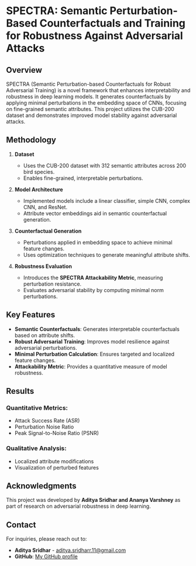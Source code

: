 # SPECTRA: Semantic Perturbation-Based Counterfactuals and Training for Robustness Against Adversarial Attacks

## Overview
SPECTRA (Semantic Perturbation-based Counterfactuals for Robust Adversarial Training) is a novel framework that enhances interpretability and robustness in deep learning models. It generates counterfactuals by applying minimal perturbations in the embedding space of CNNs, focusing on fine-grained semantic attributes. This project utilizes the CUB-200 dataset and demonstrates improved model stability against adversarial attacks.


## Methodology
1. **Dataset**  
   - Uses the CUB-200 dataset with 312 semantic attributes across 200 bird species.
   - Enables fine-grained, interpretable perturbations.

2. **Model Architecture**
   - Implemented models include a linear classifier, simple CNN, complex CNN, and ResNet.
   - Attribute vector embeddings aid in semantic counterfactual generation.

3. **Counterfactual Generation**
   - Perturbations applied in embedding space to achieve minimal feature changes.
   - Uses optimization techniques to generate meaningful attribute shifts.

4. **Robustness Evaluation**
   - Introduces the **SPECTRA Attackability Metric**, measuring perturbation resistance.
   - Evaluates adversarial stability by computing minimal norm perturbations.

## Key Features
- **Semantic Counterfactuals**: Generates interpretable counterfactuals based on attribute shifts.
- **Robust Adversarial Training**: Improves model resilience against adversarial perturbations.
- **Minimal Perturbation Calculation**: Ensures targeted and localized feature changes.
- **Attackability Metric**: Provides a quantitative measure of model robustness.

## Results

### Quantitative Metrics:
- Attack Success Rate (ASR)
- Perturbation Noise Ratio
- Peak Signal-to-Noise Ratio (PSNR)

### Qualitative Analysis:
- Localized attribute modifications
- Visualization of perturbed features

## Acknowledgments

This project was developed by **Aditya Sridhar and Ananya Varshney** as part of research on adversarial robustness in deep learning.

## Contact
For inquiries, please reach out to:

- **Aditya Sridhar** - aditya.sridharr.11@gmail.com
- **GitHub**: [My GitHub profile](https://github.com/adityaSridharr)

